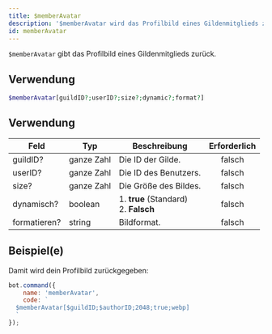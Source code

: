 ```yaml
---
title: $memberAvatar
description: '$memberAvatar wird das Profilbild eines Gildenmitglieds zurückgeben.'
id: memberAvatar
---
```


`$memberAvatar` gibt das Profilbild eines Gildenmitglieds zurück.

## Verwendung

```php
$memberAvatar[guildID?;userID?;size?;dynamic?;format?]
```

## Verwendung

| Feld         | Typ        | Beschreibung                                      | Erforderlich |
| ------------ | ---------- | ------------------------------------------------- |:------------:|
| guildID?     | ganze Zahl | Die ID der Gilde.                                 |    falsch    |
| userID?      | ganze Zahl | Die ID des Benutzers.                             |    falsch    |
| size?        | ganze Zahl | Die Größe des Bildes.                             |    falsch    |
| dynamisch?   | boolean    | 1. **true** (Standard) <br /> 2. **Falsch** |    falsch    |
| formatieren? | string     | Bildformat.                                       |    falsch    |

## Beispiel(e)

Damit wird dein Profilbild zurückgegeben:

```javascript
bot.command({
    name: 'memberAvatar',
    code: `
  $memberAvatar[$guildID;$authorID;2048;true;webp]
  `
});
```
